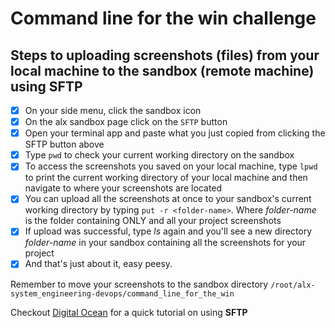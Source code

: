 # Command line for the win challenge

## Steps to uploading screenshots (files) from your local machine to the sandbox (remote machine) using SFTP

- [x] On your side menu, click the sandbox icon
- [x] On the alx sandbox page click on the `SFTP` button
- [x] Open your terminal app and paste what you just copied from clicking the SFTP button above
- [x] Type `pwd` to check your current working directory on the sandbox
- [x] To access the screenshots you saved on your local machine, type `lpwd` to print the current working directory of your local machine and then navigate to where your screenshots are located
- [x] You can upload all the screenshots at once to your sandbox's current working directory by typing `put -r <folder-name>`. Where *folder-name* is the folder containing ONLY and all your project screenshots
- [x] If upload was successful, type *ls* again and you'll see a new directory *folder-name* in your sandbox containing all the screenshots for your project
- [x] And that's just about it, easy peesy.

Remember to move your screenshots to the sandbox directory `/root/alx-system_engineering-devops/command_line_for_the_win`

Checkout [Digital Ocean](https://www.digitalocean.com/community/tutorials/how-to-use-sftp-to-securely-transfer-files-with-a-remote-server) for a quick tutorial on using **SFTP**
